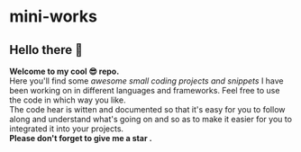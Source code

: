 # mini-works
## Hello there 👋
**Welcome to my cool 😎 repo.**
<br>
Here you'll find some *awesome small coding projects and snippets* I have been working on in different languages and frameworks.
Feel free to use the code in which way you like.
<br>
The code hear is witten and documented so that it's easy for you to follow along and understand what's going on and so as to make it easier for you to integrated it into your projects.
<br>
**Please don't forget to give me a star .**
